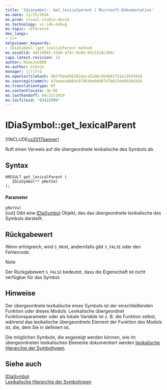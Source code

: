 ```yaml
---
title: 'Idiasymbol:: Get_lexicalparent | Microsoft-Dokumentation'
ms.date: 11/15/2016
ms.prod: visual-studio-dev14
ms.technology: vs-ide-debug
ms.topic: reference
dev_langs:
- C++
helpviewer_keywords:
- IDiaSymbol::get_lexicalParent method
ms.assetid: 4d119965-33a8-474c-9c64-95c5218c389c
caps.latest.revision: 12
author: MikeJo5000
ms.author: mikejo
manager: jillfra
ms.openlocfilehash: 4b5f9da456282daca52d6c924b62f21e13545928
ms.sourcegitcommit: 47eeeeadd84c879636e9d48747b615de69384356
ms.translationtype: HT
ms.contentlocale: de-DE
ms.lasthandoff: 04/23/2019
ms.locfileid: "63422999"
---
```

# <a name="idiasymbolgetlexicalparent"></a>IDiaSymbol::get_lexicalParent
[!INCLUDE[vs2017banner](../../includes/vs2017banner.md)]

Ruft einen Verweis auf die übergeordnete lexikalische des Symbols ab.  
  
## <a name="syntax"></a>Syntax  
  
```cpp#  
HRESULT get_lexicalParent (   
   IDiaSymbol** pRetVal  
);  
```  
  
#### <a name="parameters"></a>Parameter  
 `pRetVal`  
 [out] Gibt eine [IDiaSymbol](../../debugger/debug-interface-access/idiasymbol.md) Objekt, das das übergeordnete lexikalische des Symbols darstellt.  
  
## <a name="return-value"></a>Rückgabewert  
 Wenn erfolgreich, wird `S_OK`ist, andernfalls gibt `S_FALSE` oder den Fehlercode.  
  
> [!NOTE]
> Der Rückgabewert `S_FALSE` bedeutet, dass die Eigenschaft ist nicht verfügbar für das Symbol.  
  
## <a name="remarks"></a>Hinweise  
 Der übergeordnete lexikalische eines Symbols ist der einschließenden Funktion oder dieses Moduls. Lexikalische übergeordnet Funktionsparameter oder als lokale Variable ist z. B. die Funktion selbst, während das lexikalische übergeordnete Element der Funktion des Moduls ist, die, dem Sie in definiert ist.  
  
 Die möglichen Symbole, die angezeigt werden können, wie im übergeordneten lexikalischen Elemente dokumentiert werden [lexikalische Hierarchie der Symboltypen](../../debugger/debug-interface-access/lexical-hierarchy-of-symbol-types.md).  
  
## <a name="see-also"></a>Siehe auch  
 [IDiaSymbol](../../debugger/debug-interface-access/idiasymbol.md)   
 [Lexikalische Hierarchie der Symboltypen](../../debugger/debug-interface-access/lexical-hierarchy-of-symbol-types.md)
